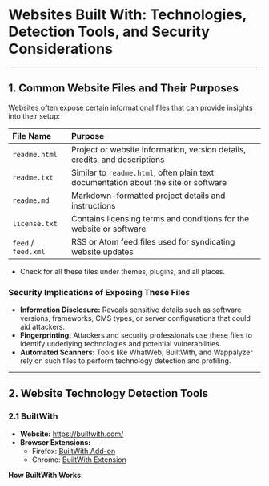 # Websites Built With: Technologies, Detection Tools, and Security Considerations

---

## 1. Common Website Files and Their Purposes

Websites often expose certain informational files that can provide insights into their setup:

| File Name | Purpose |
| :--- | :--- |
| `readme.html` | Project or website information, version details, credits, and descriptions |
| `readme.txt` | Similar to `readme.html`, often plain text documentation about the site or software |
| `readme.md` | Markdown-formatted project details and instructions |
| `license.txt` | Contains licensing terms and conditions for the website or software |
| `feed` / `feed.xml` | RSS or Atom feed files used for syndicating website updates |

- Check for all these files under themes, plugins, and all places.

### Security Implications of Exposing These Files

-   **Information Disclosure:** Reveals sensitive details such as software versions, frameworks, CMS types, or server configurations that could aid attackers.
-   **Fingerprinting:** Attackers and security professionals use these files to identify underlying technologies and potential vulnerabilities.
-   **Automated Scanners:** Tools like WhatWeb, BuiltWith, and Wappalyzer rely on such files to perform technology detection and profiling.

---

## 2. Website Technology Detection Tools

### 2.1 BuiltWith

-   **Website:** https://builtwith.com/
-   **Browser Extensions:**
    -   Firefox: [BuiltWith Add-on](https://addons.mozilla.org/en-US/firefox/addon/builtwith/)
    -   Chrome: [BuiltWith Extension](https://chrome.google.com/webstore/detail/builtwith-technology-prof/dapjbgnjinbpoindlpdmhochffioedbn)

**How BuiltWith Works:**

